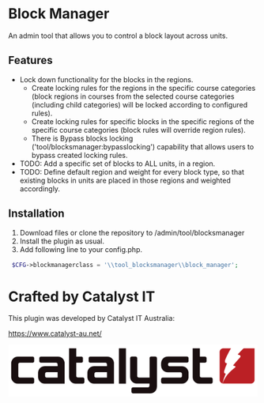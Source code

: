 # Block Manager #

An admin tool that allows you to control a block layout across units.

## Features ##
* Lock down functionality for the blocks in the regions.
  - Create locking rules for the regions in the specific course categories (block regions in courses from the selected course categories (including child categories) will be locked according to configured rules).
  - Create locking rules for specific blocks in the specific regions of the specific course categories (block rules will override region rules).
  - There is Bypass blocks locking ('tool/blocksmanager:bypasslocking') capability  that allows users to bypass created locking rules. 
* TODO: Add a specific set of blocks to ALL units, in a region.
* TODO: Define default region and weight for every block type, so that existing blocks in units are placed in those regions and weighted accordingly.

## Installation ##
1. Download files or clone the repository to /admin/tool/blocksmanager
2. Install the plugin as usual.
3. Add following line to your config.php.

```php
 $CFG->blockmanagerclass = '\\tool_blocksmanager\\block_manager';
```

# Crafted by Catalyst IT


This plugin was developed by Catalyst IT Australia:

https://www.catalyst-au.net/

![Catalyst IT](/pix/catalyst-logo.png?raw=true)
